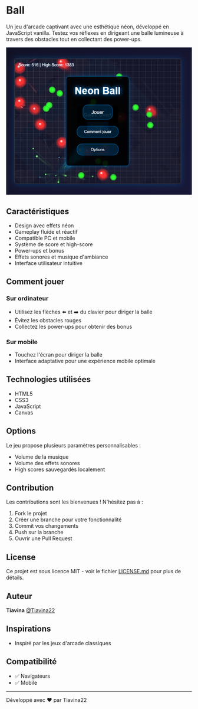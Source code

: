 # Ball

Un jeu d'arcade captivant avec une esthétique néon, développé en JavaScript vanilla. Testez vos réflexes en dirigeant une balle lumineuse à travers des obstacles tout en collectant des power-ups.

![Ball](screenshots/gameplay.png)

## Caractéristiques

- Design avec effets néon
- Gameplay fluide et réactif
- Compatible PC et mobile
- Système de score et high-score
- Power-ups et bonus
- Effets sonores et musique d'ambiance
- Interface utilisateur intuitive

## Comment jouer

### Sur ordinateur
- Utilisez les flèches ⬅️ et ➡️ du clavier pour diriger la balle
- Évitez les obstacles rouges
- Collectez les power-ups pour obtenir des bonus

### Sur mobile
- Touchez l'écran pour diriger la balle
- Interface adaptative pour une expérience mobile optimale

## Technologies utilisées

- HTML5
- CSS3
- JavaScript
- Canvas

## Options

Le jeu propose plusieurs paramètres personnalisables :
- Volume de la musique
- Volume des effets sonores
- High scores sauvegardés localement

## Contribution

Les contributions sont les bienvenues ! N'hésitez pas à :
1. Fork le projet
2. Créer une branche pour votre fonctionnalité
3. Commit vos changements
4. Push sur la branche
5. Ouvrir une Pull Request

## License

Ce projet est sous licence MIT - voir le fichier [LICENSE.md](LICENSE.md) pour plus de détails.

## Auteur

**Tiavina** [@Tiavina22](https://github.com/Tiavina22)

## Inspirations
- Inspiré par les jeux d'arcade classiques

## Compatibilité

- ✅ Navigateurs
- ✅ Mobile

---
Développé avec ❤️ par Tiavina22